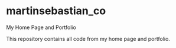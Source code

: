 martinsebastian_co
==================

My Home Page and Portfolio

This repository contains all code from my home page and portfolio.
